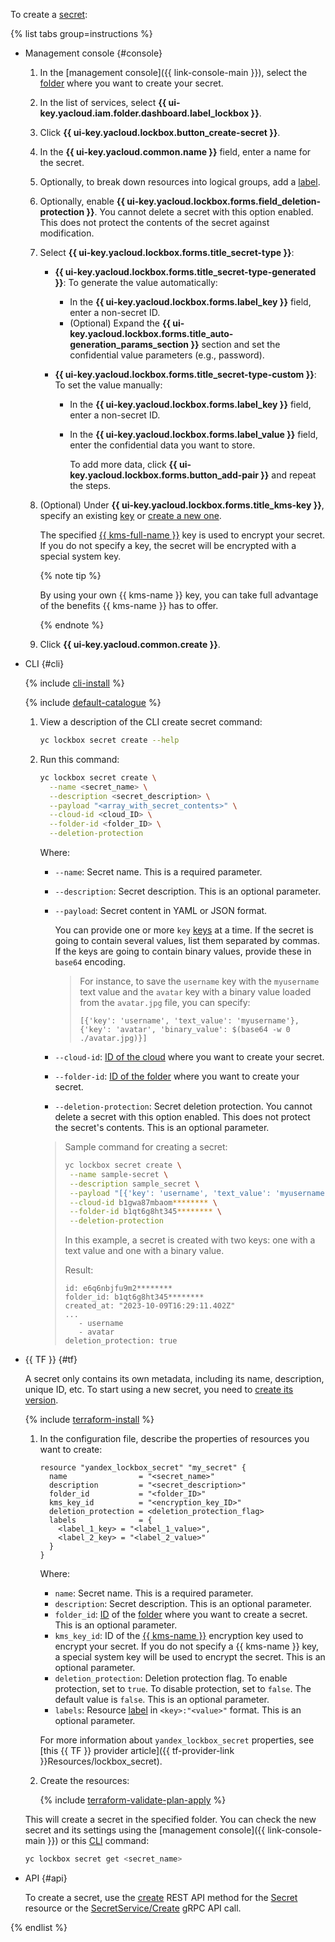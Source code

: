 To create a [secret](../../lockbox/concepts/secret.md):

{% list tabs group=instructions %}

- Management console {#console}

  1. In the [management console]({{ link-console-main }}), select the [folder](../../resource-manager/concepts/resources-hierarchy.md#folder) where you want to create your secret.
  1. In the list of services, select **{{ ui-key.yacloud.iam.folder.dashboard.label_lockbox }}**.
  1. Click **{{ ui-key.yacloud.lockbox.button_create-secret }}**.
  1. In the **{{ ui-key.yacloud.common.name }}** field, enter a name for the secret.
  1. Optionally, to break down resources into logical groups, add a [label](../../resource-manager/concepts/labels.md).
  1. Optionally, enable **{{ ui-key.yacloud.lockbox.forms.field_deletion-protection }}**. You cannot delete a secret with this option enabled. This does not protect the contents of the secret against modification.
  1. Select **{{ ui-key.yacloud.lockbox.forms.title_secret-type }}**:
      * **{{ ui-key.yacloud.lockbox.forms.title_secret-type-generated }}**: To generate the value automatically:
  
        * In the **{{ ui-key.yacloud.lockbox.forms.label_key }}** field, enter a non-secret ID.
        * (Optional) Expand the **{{ ui-key.yacloud.lockbox.forms.title_auto-generation_params_section }}** section and set the confidential value parameters (e.g., password).
  
      * **{{ ui-key.yacloud.lockbox.forms.title_secret-type-custom }}**: To set the value manually:

        * In the **{{ ui-key.yacloud.lockbox.forms.label_key }}** field, enter a non-secret ID.
        * In the **{{ ui-key.yacloud.lockbox.forms.label_value }}** field, enter the confidential data you want to store.

          To add more data, click **{{ ui-key.yacloud.lockbox.forms.button_add-pair }}** and repeat the steps.
  1. (Optional) Under **{{ ui-key.yacloud.lockbox.forms.title_kms-key }}**, specify an existing [key](../../kms/concepts/key.md) or [create a new one](../../kms/operations/key.md#create).

     The specified [{{ kms-full-name }}](../../kms/) key is used to encrypt your secret. If you do not specify a key, the secret will be encrypted with a special system key.

     {% note tip %}

     By using your own {{ kms-name }} key, you can take full advantage of the benefits {{ kms-name }} has to offer.

     {% endnote %}

  1. Click **{{ ui-key.yacloud.common.create }}**.

- CLI {#cli}

  {% include [cli-install](../../_includes/cli-install.md) %}

  {% include [default-catalogue](../../_includes/default-catalogue.md) %}

  1. View a description of the CLI create secret command:

     ```bash
     yc lockbox secret create --help
     ```

  1. Run this command:

     ```bash
     yc lockbox secret create \
       --name <secret_name> \
       --description <secret_description> \
       --payload "<array_with_secret_contents>" \
       --cloud-id <cloud_ID> \
       --folder-id <folder_ID> \
       --deletion-protection
     ```

     Where:
     * `--name`: Secret name. This is a required parameter.
     * `--description`: Secret description. This is an optional parameter.
     * `--payload`: Secret content in YAML or JSON format.

       You can provide one or more `key` [keys](../../kms/concepts/key.md) at a time. If the secret is going to contain several values, list them separated by commas. If the keys are going to contain binary values, provide these in `base64` encoding.

       >For instance, to save the `username` key with the `myusername` text value and the `avatar` key with a binary value loaded from the `avatar.jpg` file, you can specify:
       >
       >`[{'key': 'username', 'text_value': 'myusername'},{'key': 'avatar', 'binary_value': $(base64 -w 0 ./avatar.jpg)}]`
     * `--cloud-id`: [ID of the cloud](../../resource-manager/operations/cloud/get-id.md) where you want to create your secret.
     * `--folder-id`: [ID of the folder](../../resource-manager/operations/folder/get-id.md) where you want to create your secret.
     * `--deletion-protection`: Secret deletion protection. You cannot delete a secret with this option enabled. This does not protect the secret's contents. This is an optional parameter.

     >Sample command for creating a secret:
     >
     >```bash
     >yc lockbox secret create \
     >  --name sample-secret \
     >  --description sample_secret \
     >  --payload "[{'key': 'username', 'text_value': 'myusername'},{'key': 'avatar', 'binary_value': $(base64 -w 0 ./avatar.jpg)}]" \
     >  --cloud-id b1gwa87mbaom******** \
     >  --folder-id b1qt6g8ht345******** \
     >  --deletion-protection
     >```
     >
     >In this example, a secret is created with two keys: one with a text value and one with a binary value.
     >
     >Result:
     >
     >```text
     >id: e6q6nbjfu9m2********
     >folder_id: b1qt6g8ht345********
     >created_at: "2023-10-09T16:29:11.402Z"
     >...
     >    - username
     >    - avatar
     >deletion_protection: true
     >```

- {{ TF }} {#tf}

  A secret only contains its own metadata, including its name, description, unique ID, etc. To start using a new secret, you need to [create its version](../../lockbox/operations/secret-version-manage.md).

  {% include [terraform-install](../../_includes/terraform-install.md) %}

  1. In the configuration file, describe the properties of resources you want to create:

     ```hcl
     resource "yandex_lockbox_secret" "my_secret" {
       name                = "<secret_name>"
       description         = "<secret_description>"
       folder_id           = "<folder_ID>"
       kms_key_id          = "<encryption_key_ID>"
       deletion_protection = <deletion_protection_flag>
       labels              = {
         <label_1_key> = "<label_1_value>",
         <label_2_key> = "<label_2_value>"
       }
     }
     ```

     Where:
     * `name`: Secret name. This is a required parameter.
     * `description`: Secret description. This is an optional parameter.
     * `folder_id`: [ID](../../resource-manager/operations/folder/get-id.md) of the [folder](../../resource-manager/concepts/resources-hierarchy.md#folder) where you want to create a secret. This is an optional parameter.
     * `kms_key_id`: ID of the [{{ kms-name }}](../../kms/concepts/key.md) encryption key used to encrypt your secret. If you do not specify a {{ kms-name }} key, a special system key will be used to encrypt the secret. This is an optional parameter.
     * `deletion_protection`: Deletion protection flag. To enable protection, set to `true`. To disable protection, set to `false`. The default value is `false`. This is an optional parameter.
     * `labels`: Resource [label](../../overview/concepts/services.md#labels) in `<key>:"<value>"` format. This is an optional parameter.

     For more information about `yandex_lockbox_secret` properties, see [this {{ TF }} provider article]({{ tf-provider-link }}Resources/lockbox_secret).
  1. Create the resources:

     {% include [terraform-validate-plan-apply](../../_tutorials/_tutorials_includes/terraform-validate-plan-apply.md) %}

  This will create a secret in the specified folder. You can check the new secret and its settings using the [management console]({{ link-console-main }}) or this [CLI](../../cli/) command:

  ```bash
  yc lockbox secret get <secret_name>
  ```

- API {#api}

  To create a secret, use the [create](../../lockbox/api-ref/Secret/create.md) REST API method for the [Secret](../../lockbox/api-ref/Secret/index.md) resource or the [SecretService/Create](../../lockbox/api-ref/grpc/Secret/create.md) gRPC API call.

{% endlist %}